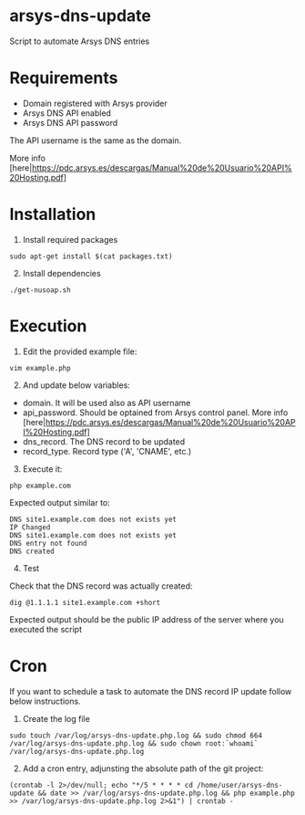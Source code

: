 # arsys-dns-update

Script to automate Arsys DNS entries

# Requirements

* Domain registered with Arsys provider
* Arsys DNS API enabled
* Arsys DNS API password

The API username is the same as the domain.

More info [here|https://pdc.arsys.es/descargas/Manual%20de%20Usuario%20API%20Hosting.pdf]

# Installation

1. Install required packages

```
sudo apt-get install $(cat packages.txt)
```

2. Install dependencies

```
./get-nusoap.sh
```

# Execution

1. Edit the provided example file:

```
vim example.php
```

2. And update below variables:

* domain. It will be used also as API username
* api_password. Should be optained from Arsys control panel. More info [here|https://pdc.arsys.es/descargas/Manual%20de%20Usuario%20API%20Hosting.pdf]
* dns_record. The DNS record to be updated
* record_type. Record type ('A', 'CNAME', etc.)

3. Execute it:

```
php example.com
```

Expected output similar to:

```
DNS site1.example.com does not exists yet
IP Changed
DNS site1.example.com does not exists yet
DNS entry not found
DNS created
```

4. Test

Check that the DNS record was actually created:

```
dig @1.1.1.1 site1.example.com +short
```

Expected output should be the public IP address of the server where you executed the script

# Cron

If you want to schedule a task to automate the DNS record IP update follow below instructions.

1. Create the log file

```
sudo touch /var/log/arsys-dns-update.php.log && sudo chmod 664 /var/log/arsys-dns-update.php.log && sudo chown root:`whoami` /var/log/arsys-dns-update.php.log
```

2. Add a cron entry, adjunsting the absolute path of the git project:

```
(crontab -l 2>/dev/null; echo "*/5 * * * * cd /home/user/arsys-dns-update && date >> /var/log/arsys-dns-update.php.log && php example.php >> /var/log/arsys-dns-update.php.log 2>&1") | crontab -
```
